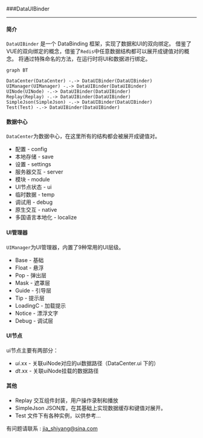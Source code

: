 ###DataUIBinder

----



#### 简介

`DataUIBinder` 是一个 DataBinding 框架，实现了数据和UI的双向绑定。
借鉴了VUE的双向绑定的概念，借鉴了`Redis`中任意数据结构都可以展开成键值对的概念。
将通过特殊命名的方法，在运行时将UI和数据进行绑定。

```mermaid
graph BT

DataCenter(DataCenter) -.-> DataUIBinder(DataUIBinder)
UIManager(UIManager) -.-> DataUIBinder(DataUIBinder)
UINode(UINode) -.-> DataUIBinder(DataUIBinder)
Replay(Replay) -.-> DataUIBinder(DataUIBinder)
SimpleJson(SimpleJson) -.-> DataUIBinder(DataUIBinder)
Test(Test) -.-> DataUIBinder(DataUIBinder)
```

#### 数据中心

`DataCenter`为数据中心，在这里所有的结构都会被展开成键值对。

* 配置 - config
* 本地存储 - save
* 设置 - settings
* 服务器交互 - server
* 模块 - module
* UI节点状态 - ui
* 临时数据 - temp
* 调试用 - debug
* 原生交互 - native
* 多国语言本地化 - localize   

  

#### UI管理器

`UIManager`为UI管理器，内置了9种常用的UI层级。

* Base - 基础
* Float - 悬浮
* Pop - 弹出层
*  Mask - 遮罩层
* Guide - 引导层
* Tip - 提示层
* LoadingC - 加载提示
* Notice - 漂浮文字
* Debug - 调试层



#### UI节点

ui节点主要有两部分：

*   _ui_.xx - 关联uiNode对应的ui数据路径（DataCenter.ui 下的）
* _dt_.xx - 关联uiNode挂载的数据路径



#### 其他

* Replay 交互组件封装，用户操作录制和播放
* SimpleJson JSON库，在其基础上实现数据缓存和键值对展开。
* Test 文件下有各种实例，以供参考...

有问题请联系 : jia_shiyang@sina.com